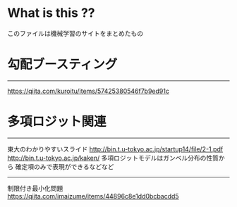 # What is this ??
このファイルは機械学習のサイトをまとめたもの

# 勾配ブースティング
----
https://qiita.com/kuroitu/items/57425380546f7b9ed91c

# 多項ロジット関連
----
東大のわかりやすいスライド
http://bin.t.u-tokyo.ac.jp/startup14/file/2-1.pdf
http://bin.t.u-tokyo.ac.jp/kaken/
多項ロジットモデルはガンベル分布の性質から
確定項のみで表現ができるなどなど

----
制限付き最小化問題
https://qiita.com/imaizume/items/44896c8e1dd0bcbacdd5
